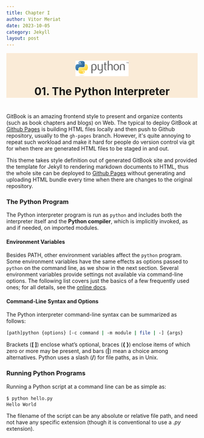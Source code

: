 ```yaml
---
title: Chapter I
author: Vitor Meriat
date: 2023-10-05
category: Jekyll
layout: post
---
```


<div align="center" style="background: antiquewhite;">
  <img width="140" src="../assets/python-3.svg" style="margin-top:20px">
  <p style="font-size: 2em;font-weight: bold;margin-bottom:40px;margin-top:20px">01. The Python Interpreter</p>
</div>


GitBook is an amazing frontend style to present and organize contents (such as book chapters and blogs) on Web. The typical to deploy GitBook at [Github Pages][1] is building HTML files locally and then push to Github repository, usually to the `gh-pages` branch. However, it's quite annoying to repeat such workload and make it hard for people do version control via git for when there are generated HTML files to be staged in and out.

This theme takes style definition out of generated GitBook site and provided the template for Jekyll to rendering markdown documents to HTML, thus the whole site can be deployed to [Github Pages][1] without generating and uploading HTML bundle every time when there are changes to the original repository.

### The Python Program

The Python interpreter program is run as `python` and includes both the interpreter itself and the **Python compiler**, which is implicitly invoked, as and if needed, on imported modules.

#### Environment Variables

Besides PATH, other environment variables affect the `python` program. Some environment variables have the same effects as options passed to `python` on the command line, as we show in the next section. Several environment variables provide settings not available via command-line options. The following list covers just the basics of a few frequently used ones; for all details, see the [online docs](https://docs.python.org/3/using/cmdline.html#environment-variables).

#### Command-Line Syntax and Options

The Python interpreter command-line syntax can be summarized as follows:

```bash
[path]python {options} [-c command | -m module | file | -] {args}
```

Brackets (**[ ]**) enclose what’s optional, braces (**{ }**) enclose items of which zero or more may be present, and bars (**\|**) mean a choice among alternatives. Python uses a slash (**/**) for file paths, as in Unix.

### Running Python Programs

Running a Python script at a command line can be as simple as:

```
$ python hello.py
Hello World
```

The filename of the script can be any absolute or relative file path, and need not have any specific extension (though it is conventional to use a *.py* extension).


[1]: https://pages.github.com
